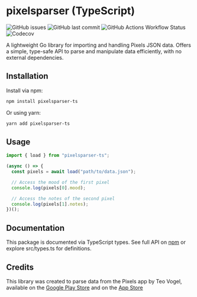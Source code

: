 # pixelsparser (TypeScript)


![GitHub issues](https://img.shields.io/github/issues/ptinosq/pixelsparser-ts)
![GitHub last commit](https://img.shields.io/github/last-commit/ptinosq/pixelsparser-ts)
![GitHub Actions Workflow Status](https://img.shields.io/github/actions/workflow/status/pTinosq/pixelsparser-ts/test.yml)
![Codecov](https://img.shields.io/codecov/c/github/pTinosq/pixelsparser-ts)

A lightweight Go library for importing and handling Pixels JSON data. Offers a simple, type-safe API to parse and manipulate data efficiently, with no external dependencies.

## Installation

Install via npm:

```bash
npm install pixelsparser-ts
```

Or using yarn:
```bash
yarn add pixelsparser-ts
```

## Usage

```ts
import { load } from "pixelsparser-ts";

(async () => {
  const pixels = await load("path/to/data.json");

  // Access the mood of the first pixel
  console.log(pixels[0].mood);

  // Access the notes of the second pixel
  console.log(pixels[1].notes);
})();
```

## Documentation

This package is documented via TypeScript types. See full API on [npm](https://www.npmjs.com/package/pixelsparser-ts) or explore src/types.ts for definitions.


## Credits

This library was created to parse data from the Pixels app by Teo Vogel, available on the [Google Play Store](https://play.google.com/store/apps/details?id=ar.teovogel.yip) and on the [App Store](https://apps.apple.com/sg/app/pixels-mental-health-and-mood/id1481910141)
